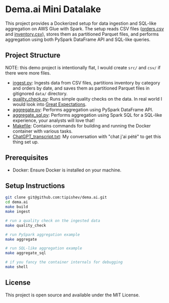 # Dema.ai Mini Datalake

This project provides a Dockerized setup for data ingestion and SQL-like aggregation on AWS Glue with Spark. The setup reads CSV files ([orders.csv](orders.csv) and [inventory.csv](inventory.csv)), stores them as partitioned Parquet files, and performs aggregation using both PySpark DataFrame API and SQL-like queries.

## Project Structure

NOTE: this demo project is intentionally flat, I would create `src/` and `csv/` if there were more files. 

* [ingest.py](ingest.py): Ingests data from CSV files, partitions inventory by category and orders by date, and saves them as partitioned Parquet files in gitignored `data/` directory.
* [quality_check.py](quality_check.py): Runs simple quality checks on the data. In real world I would look into [Great Expectations](https://greatexpectations.io/).
* [aggregate.py](aggregate.py): Performs aggregation using PySpark DataFrame API.
* [aggregate_sql.py](aggregate_sql.py): Performs aggregation using Spark SQL for a SQL-like experience, your analysts will love that!
* [Makefile](Makefile): Contains commands for building and running the Docker container with various tasks.
* [ChatGPT_transcript.txt](ChatGPT_transcript.txt): My conversation with "chat j'ai pété" to get this thing set up.

## Prerequisites

* Docker: Ensure Docker is installed on your machine.

## Setup Instructions

```bash
git clone git@github.com:tipishev/dema.ai.git
cd dema.ai
make build
make ingest

# run a quality check on the ingested data
make quality_check

# run PySpark aggregation example
make aggregate

# run SQL-like aggregation example
make aggregate_sql

# if you fancy the container internals for debugging
make shell
```

## License
This project is open source and available under the MIT License.
